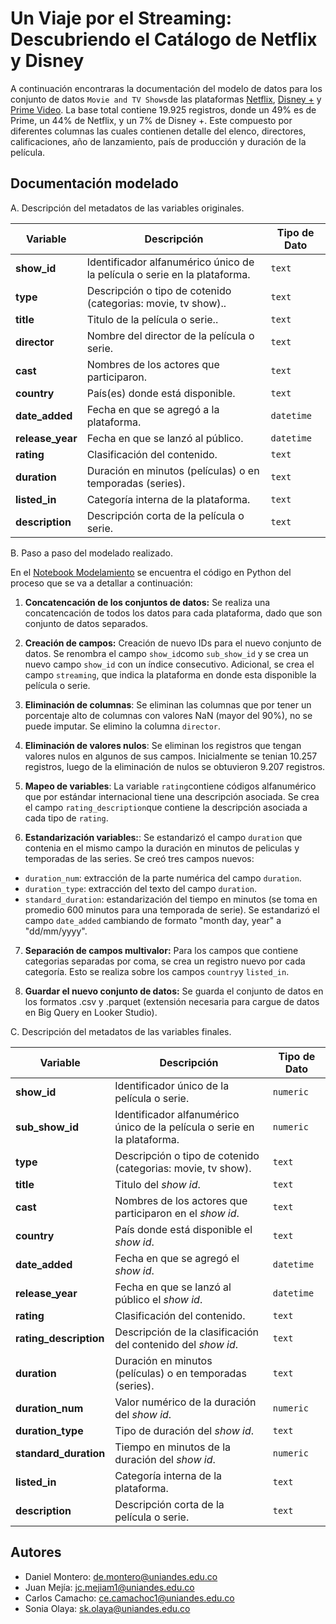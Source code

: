 
 # Un Viaje por el Streaming: Descubriendo el Catálogo de Netflix y Disney

A continuación encontraras la documentación del modelo de datos para los conjunto de datos `Movie and TV Shows`de las plataformas [Netflix](https://www.kaggle.com/datasets/shivamb/netflix-shows ), [Disney +](https://www.kaggle.com/datasets/shivamb/disney-movies-and-tv-shows) y [Prime Video](https://www.kaggle.com/datasets/shivamb/amazon-prime-movies-and-tv-shows ). 
La base total contiene 19.925 registros, donde un 49% es de Prime, un 44% de Netflix, y un 7% de Disney +. Este compuesto por diferentes columnas las cuales contienen detalle del elenco, directores, calificaciones, año de lanzamiento, país de producción y duración de la película. 

## Documentación modelado
A. Descripción del metadatos de las variables originales.


| Variable            | Descripción                                                                                                           | Tipo de Dato   |
|---------------------|-----------------------------------------------------------------------------------------------------------------------|----------------|
| **show_id**          | Identificador alfanumérico único de la película o serie en la plataforma.                                                       | `text`     |
| **type**          | Descripción o tipo de cotenido (categorias: movie, tv show)..                                                       | `text`     |
| **title**          | Titulo de la película o serie..                                                       | `text`     |
| **director**          | Nombre del director de la película o serie.                                                       | `text`     |
| **cast**          | Nombres de los actores que participaron.                                                       | `text`     |
| **country**          | País(es) donde está disponible.                                                       | `text`     |
| **date_added**          | Fecha en que se agregó a la plataforma.                                                       | `datetime`     |
| **release_year**          | Fecha en que se lanzó al público.                                                       | `datetime`     |
| **rating**          | Clasificación del contenido.                                                       | `text`     |
| **duration**          | Duración en minutos (películas) o en temporadas (series).                                                       | `text`     |
| **listed_in**          | Categoría interna de la plataforma.                                                     | `text`     |
| **description**          | Descripción corta de la película o serie.                                                     | `text`     |

B. Paso a paso del modelado realizado.

En el [Notebook Modelamiento](https://github.com/soniakolaya/storyteling_chimera_factory/blob/master/Modelamiento.ipynb) se encuentra el código en Python del proceso que se va a detallar a continuación:

1. **Concatencación de los conjuntos de datos:** Se realiza una concatencación de todos los datos para cada plataforma, dado que son conjunto de datos separados.

2. **Creación de campos:** Creación de nuevo IDs para el nuevo conjunto de datos. Se renombra el campo `show_id`como `sub_show_id` y se crea un nuevo campo `show_id` con un índice consecutivo. Adicional, se crea el campo `streaming`, que indica la plataforma en donde esta disponible la película o serie.

3. **Eliminación de columnas**: Se eliminan las columnas que por tener un porcentaje alto de columnas con valores NaN (mayor del 90%), no se puede imputar. Se elimino la columna `director`.

4. **Eliminación de valores nulos**: Se eliminan los registros que tengan valores nulos en algunos de sus campos. Inicialmente se tenian 10.257 registros, luego de la eliminación de nulos se obtuvieron 9.207 registros.

5. **Mapeo de variables**: La variable `rating`contiene códigos alfanumérico que por estándar internacional tiene una descripción asociada. Se crea el campo `rating_description`que contiene  la descripción asociada a cada tipo de `rating`.

6. **Estandarización variables:**: Se estandarizó el campo `duration` que contenia en el mismo campo la duración en minutos de peliculas y temporadas de las series. Se creó tres campos nuevos: 
- `duration_num`: extracción de la parte numérica del campo `duration`.
- `duration_type`:  extracción del texto del campo `duration`.
- `standard_duration`: estandarización del tiempo en minutos (se toma en promedio 600 minutos para una temporada de serie).
Se estandarizó el campo `date_added` cambiando de formato "month day, year" a "dd/mm/yyyy".

7. **Separación de campos multivalor:** Para los campos que contiene categorias separadas por coma, se crea un registro nuevo por cada categoría. Esto se realiza sobre los campos `country`y `listed_in`.


8. **Guardar el nuevo conjunto de datos:** Se guarda el conjunto de datos en los formatos .csv y .parquet (extensión necesaria para cargue de datos en Big Query en Looker Studio).


C. Descripción del metadatos de las variables finales.


| Variable            | Descripción                                                                                                           | Tipo de Dato   |
|---------------------|-----------------------------------------------------------------------------------------------------------------------|----------------|
| **show_id**          | Identificador único de la película o serie.                                                       | `numeric`     |
| **sub_show_id**          | Identificador alfanumérico único de la película o serie en la plataforma.                                                       | `numeric`     |
| **type**          | Descripción o tipo de cotenido (categorias: movie, tv show).                                                       | `text`     |
| **title**          | Titulo del *show id*.                                                       | `text`     |
| **cast**          | Nombres de los actores que participaron en el *show id*.                                                       | `text`     |
| **country**          | País donde está disponible el *show id*.                                                       | `text`     |
| **date_added**          | Fecha en que se agregó el *show id*.                                                       | `datetime`     |
| **release_year**          | Fecha en que se lanzó al público el *show id*.                                                       | `datetime`     |
| **rating**          | Clasificación del contenido.                                                       | `text`     |
| **rating_description**          | Descripción de la clasificación del contenido del *show id*.                                                       | `text`     |
| **duration**          | Duración en minutos (películas) o en temporadas (series).                                                       | `text`     |
| **duration_num**          | Valor numérico de la duración del *show id*.                                                       | `numeric`     |
| **duration_type**          | Tipo de duración del *show id*.                                                       | `text`     |
| **standard_duration**          | Tiempo en minutos de la duración del *show id*.                                                       | `numeric`     |
| **listed_in**          | Categoría interna de la plataforma.                                                     | `text`     |
| **description**          | Descripción corta de la película o serie.                                                     | `text`     |






## Autores 

- Daniel Montero: [de.montero@uniandes.edu.co](de.montero@uniandes.edu.co)
- Juan Mejía: [jc.mejiam1@uniandes.edu.co](jc.mejiam1@uniandes.edu.co)
- Carlos Camacho: [ce.camachoc1@uniandes.edu.co](ce.camachoc1@uniandes.edu.co)
- Sonia Olaya: [sk.olaya@uniandes.edu.co](sk.olaya@uniandes.edu.co)
